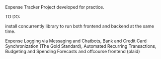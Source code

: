 Expense Tracker Project developed for practice.

TO DO:

install concurrently library to run both frontend and backend at the same time.

Expense Logging via Messaging and Chatbots,
Bank and Credit Card Synchronization (The Gold Standard),
Automated Recurring Transactions,
Budgeting and Spending Forecasts
and offcourse frontend
(plaid)
